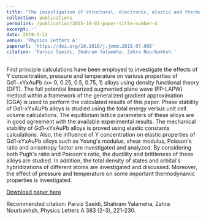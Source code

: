 ```yaml
---
title: "The investigation of structural, electronic, elastic and thermodynamic properties of Gd<sup>1-x</sup>Y<x>AuPb alloys: A first principle study"
collection: publications
permalink: /publication/2015-10-01-paper-title-number-4
excerpt: ''
date: 2019-1-12
venue: 'Physics Letters A'
paperurl: 'https://doi.org/10.1016/j.jmmm.2018.07.086'
citation: 'Parviz Saeidi, Shahram Yalameha, Zahra Nourbakhsh.'
---
```

First principle calculations have been employed to investigate the effects of Y concentration, pressure and temperature on various properties of Gd1−xYxAuPb (x= 0, 0.25, 0.5, 0.75, 1) alloys using density functional theory (DFT). The full potential linearized augmented plane wave (FP-LAPW) method within a framework of the generalized gradient approximation (GGA) is used to perform the calculated results of this paper. Phase stability of Gd1-xYxAuPb alloys is studied using the total energy versus unit cell volume calculations. The equilibrium lattice parameters of these alloys are in good agreement with the available experimental results. The mechanical stability of Gd1-xYxAuPb alloys is proved using elastic constants calculations. Also, the influence of Y concentration on elastic properties of Gd1-xYxAuPb alloys such as Young's modulus, shear modulus, Poisson's ratio and anisotropy factor are investigated and analyzed. By considering both Pugh's ratio and Poisson's ratio, the ductility and brittleness of these alloys are studied. In addition, the total density of states and orbital's hybridizations of different atoms are investigated and discussed. Moreover, the effect of pressure and temperature on some important thermodynamic properties is investigated.

[Download paper here](https://doi.org/10.1016/j.jmmm.2018.07.086)

Recommended citation: Parviz Saeidi, Shahram Yalameha, Zahra Nourbakhsh, Physics Letters A 383 (2-3), 221-230.
